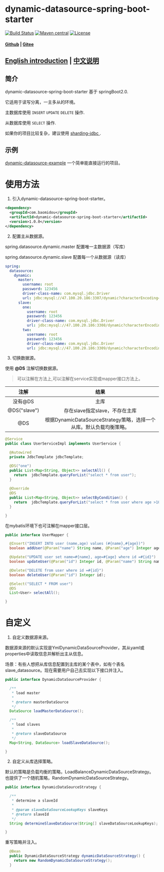# dynamic-datasource-spring-boot-starter
[![Build Status](https://www.travis-ci.org/baomidou/dynamic-datasource-spring-boot-starter.svg?branch=master)](https://www.travis-ci.org/baomidou/dynamic-datasource-spring-boot-starter)
[![Maven central](https://maven-badges.herokuapp.com/maven-central/com.baomidou/dynamic-datasource-spring-boot-starter/badge.svg)](http://mvnrepository.com/artifact/com.baomidou/dynamic-datasource-spring-boot-starter)
[![License](http://img.shields.io/:license-apache-brightgreen.svg)](http://www.apache.org/licenses/LICENSE-2.0.html)

#### [Github](https://github.com/baomidou/dynamic-datasource-spring-boot-starter) | [Gitee](https://gitee.com/baomidou/dynamic-datasource-spring-boot-starter)

## [English introduction](README.md) | [中文说明](README_zh.md)

## 简介

dynamic-datasource-spring-boot-starter 基于 springBoot2.0.

它适用于读写分离，一主多从的环境。

主数据库使用 `INSERT`   `UPDATE`  `DELETE` 操作.

从数据库使用 `SELECT` 操作.

如果你的项目比较复杂，建议使用 [sharding-jdbc ](https://github.com/shardingjdbc/sharding-jdbc).

## 示例

[dynamic-datasource-example](https://gitee.com/baomidou/dynamic-datasource-example) 一个简单能直接运行的项目。

# 使用方法

1. 引入dynamic-datasource-spring-boot-starter。

```xml
<dependency>
  <groupId>com.baomidou</groupId>
  <artifactId>dynamic-datasource-spring-boot-starter</artifactId>
  <version>1.0.0</version>
</dependency>
```
2. 配置主从数据源。

spring.datasource.dynamic.master 配置唯一主数据源（写库）

spring.datasource.dynamic.slave 配置每一个从数据源（读库）

```yaml
spring:
  datasource:
    dynamic:
      master:
        username: root
        password: 123456
        driver-class-name: com.mysql.jdbc.Driver
        url: jdbc:mysql://47.100.20.186:3307/dynamic?characterEncoding=utf8&useSSL=false
      slave:
        one:
          username: root
          password: 123456
          driver-class-name: com.mysql.jdbc.Driver
          url: jdbc:mysql://47.100.20.186:3308/dynamic?characterEncoding=utf8&useSSL=false
        two:
          username: root
          password: 123456
          driver-class-name: com.mysql.jdbc.Driver
          url: jdbc:mysql://47.100.20.186:3309/dynamic?characterEncoding=utf8&useSSL=false
```

3. 切换数据源。

使用 **@DS**  注解切换数据源。

> 可以注解在方法上,可以注解在service实现或mapper接口方法上。

|     注解     |                             结果                             |
| :----------: | :----------------------------------------------------------: |
|   没有@DS    |                             主库                             |
| @DS("slave") |                存在slave指定slave，不存在主库                |
|     @DS      | 根据DynamicDataSourceStrategy策略，选择一个从库。默认负载均衡策略。 |

```java
@Service
public class UserServiceImpl implements UserService {

  @Autowired
  private JdbcTemplate jdbcTemplate;

  @DS("one")
  public List<Map<String, Object>> selectAll() {
    return  jdbcTemplate.queryForList("select * from user");
  }
  
  @Override
  @DS
  public List<Map<String, Object>> selectByCondition() {
    return  jdbcTemplate.queryForList("select * from user where age >10");
  }

}
```
在mybatis环境下也可注解在mapper接口层。

```java
public interface UserMapper {

  @Insert("INSERT INTO user (name,age) values (#{name},#{age})")
  boolean addUser(@Param("name") String name, @Param("age") Integer age);

  @Update("UPDATE user set name=#{name}, age=#{age} where id =#{id}")
  boolean updateUser(@Param("id") Integer id, @Param("name") String name, @Param("age") Integer age);

  @Delete("DELETE from user where id =#{id}")
  boolean deleteUser(@Param("id") Integer id);

  @Select("SELECT * FROM user")
  @DS
  List<User> selectAll();

}
```

# 自定义

1. 自定义数据源来源。

数据源来源的默认实现是YmlDynamicDataSourceProvider，其从yaml或properties中读取信息并解析出主从信息。

场景：有些人想把从库信息配置到主库的某个表中，如有个表名slave_datasource。现在需要用户自己去实现以下接口并注入。

```java
public interface DynamicDataSourceProvider {

  /**
   * load master
   *
   * @return masterDataSource
   */
  DataSource loadMasterDataSource();

  /**
   * load slaves
   *
   * @return slaveDataSource
   */
  Map<String, DataSource> loadSlaveDataSource();

}
```

2. 自定义从库选择策略。

默认的策略是负载均衡的策略，LoadBalanceDynamicDataSourceStrategy。 也提供了一个随机策略，RandomDynamicDataSourceStrategy。

```java
public interface DynamicDataSourceStrategy {

  /**
   * determine a slaveId
   *
   * @param slaveDataSourceLookupKeys slaveKeys
   * @return slaveId
   */
  String determineSlaveDataSource(String[] slaveDataSourceLookupKeys);

}
```

重写策略并注入。

```java
  @Bean
  public DynamicDataSourceStrategy dynamicDataSourceStrategy() {
    return new RandomDynamicDataSourceStrategy();
  }
```
